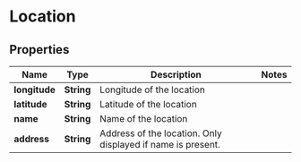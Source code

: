 

# Location


## Properties

| Name | Type | Description | Notes |
|------------ | ------------- | ------------- | -------------|
|**longitude** | **String** | Longitude of the location |  |
|**latitude** | **String** | Latitude of the location |  |
|**name** | **String** | Name of the location |  |
|**address** | **String** | Address of the location. Only displayed if name is present. |  |



